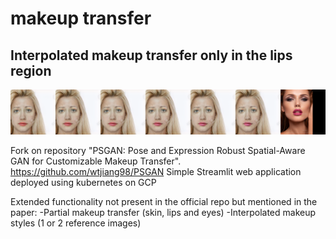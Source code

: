 # makeup transfer

## Interpolated makeup transfer only in the lips region
![Farmers Market Finder Demo](Collage1.png)

Fork on repository  "PSGAN: Pose and Expression Robust Spatial-Aware GAN for Customizable Makeup Transfer".
https://github.com/wtjiang98/PSGAN 
Simple Streamlit web application deployed using kubernetes on GCP

Extended functionality not present in the official repo but mentioned in the paper:
-Partial makeup transfer (skin, lips and eyes)
-Interpolated makeup styles (1 or 2 reference images)
